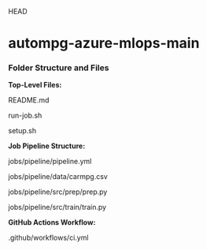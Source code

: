HEAD

# autompg-azure-mlops-main

### Folder Structure and Files

**Top-Level Files:**

README.md

run-job.sh

setup.sh

**Job Pipeline Structure:**

jobs/pipeline/pipeline.yml

jobs/pipeline/data/carmpg.csv

jobs/pipeline/src/prep/prep.py

jobs/pipeline/src/train/train.py

**GitHub Actions Workflow:**

.github/workflows/ci.yml
